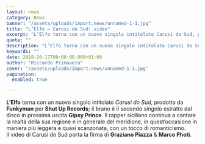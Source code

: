 ```yaml
---
layout: news
category: News
banner: "/assets/uploads/import.news/unnamed-1-1.jpg"
title: "L’Elfo – Carusi do Sud: video"
excerpt: "L’Elfo torna con un nuovo singolo intitolato Carusi do Sud, prodotta da Funkyman per Shut Up Records; il brano è il secondo singolo estratto dal disco in prossima uscita Gipsy Prince. Il rapper siciliano continua a cantare la realtà della sua regione e in generale del meridione, in quest’occasione in maniera più leggera e quasi scanzonata, [&hellip"
quote: ""
description: "L’Elfo torna con un nuovo singolo intitolato Carusi do Sud, prodotta da Funkyman per Shut Up Records; il brano è il secondo singolo estratto dal disco in prossima uscita Gipsy Prince. Il rapper siciliano continua a cantare la realtà della sua regione e in generale del meridione, in quest’occasione in maniera più leggera e quasi scanzonata, [&hellip"
keywords: ""
date: 2018-10-17T00:00:00.000+01:00
author: "Riccardo Primavera"
cover: "/assets/uploads/import.news/unnamed-1-1.jpg"
pagination:
  enabled: true

---
```


**L’Elfo** torna con un nuovo singolo intitolato _Carusi do Sud_, prodotta da **Funkyman** per **Shut Up Records**; il brano è il secondo singolo estratto dal disco in prossima uscita **Gipsy Prince**. Il rapper siciliano continua a cantare la realtà della sua regione e in generale del meridione, in quest’occasione in maniera più leggera e quasi scanzonata, con un tocco di romanticismo.  
Il video di Carusi do Sud porta la firma di **Graziano Piazza** & **Marco Photi**.